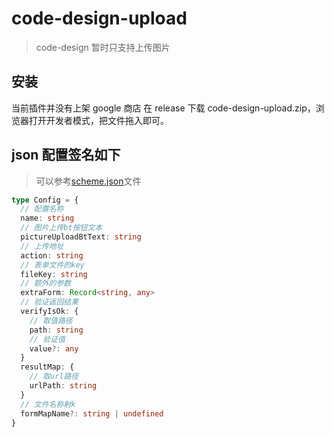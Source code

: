 # code-design-upload

> code-design 暂时只支持上传图片

## 安装

当前插件并没有上架 google 商店
在 release 下载 code-design-upload.zip，浏览器打开开发者模式，把文件拖入即可。

## json 配置签名如下

> 可以参考[scheme.json](./scheme.json)文件

```ts
type Config = {
  // 配置名称
  name: string
  // 图片上传bt按钮文本
  pictureUploadBtText: string
  // 上传地址
  action: string
  // 表单文件的key
  fileKey: string
  // 额外的参数
  extraForm: Record<string, any>
  // 验证返回结果
  verifyIsOk: {
    // 取值路径
    path: string
    // 验证值
    value?: any
  }
  resultMap: {
    // 取url路径
    urlPath: string
  }
  // 文件名称射k
  formMapName?: string | undefined
}
```
